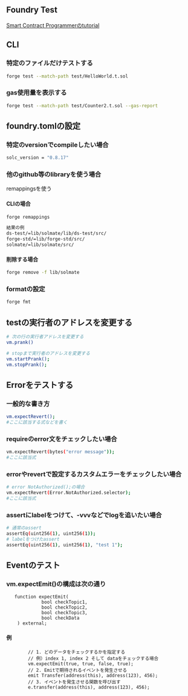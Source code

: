 ## Foundry Test
[Smart Contract Programmerのtutorial](https://www.youtube.com/watch?v=tgs5q-GJmg4&list=PLO5VPQH6OWdUrKEWPF07CSuVm3T99DQki)

## CLI
### 特定のファイルだけテストする
```bash
forge test --match-path test/HelloWorld.t.sol
```

### gas使用量を表示する
```bash
forge test --match-path test/Counter2.t.sol --gas-report
```


## foundry.tomlの設定
### 特定のversionでcompileしたい場合
```bash
solc_version = "0.8.17"
```

### 他のgithub等のlibraryを使う場合
remappingsを使う

#### CLIの場合
```bash
forge remappings
```
```bash
結果の例
ds-test/=lib/solmate/lib/ds-test/src/
forge-std/=lib/forge-std/src/
solmate/=lib/solmate/src/
```

#### 削除する場合
```bash
forge remove -f lib/solmate
```


### formatの設定
```bash
forge fmt
```

## testの実行者のアドレスを変更する
```bash
# 次の行の実行者アドレスを変更する
vm.prank()

# stopまで実行者のアドレスを変更する
vm.startPrank();
vm.stopPrank();
```

## Errorをテストする
### 一般的な書き方
```bash
vm.expectRevert();
#ここに該当する式などを書く
``` 

### requireのerror文をチェックしたい場合
```bash
vm.expectRevert(bytes("error message"));
#ここに該当式
```
### errorやrevertで設定するカスタムエラーをチェックしたい場合
```bash
# error NotAuthorized();の場合
vm.expectRevert(Error.NotAuthorized.selector);
#ここに該当式
```
### assertにlabelをつけて、-vvvなどでlogを追いたい場合
```bash
# 通常のassert
assertEq(uint256(1), uint256(1));
# labelをつけたassert
assertEq(uint256(1), uint256(1), "test 1");
```

## Eventのテスト

### vm.expectEmit()の構成は次の通り
```solidity
   function expectEmit(
             bool checkTopic1,
             bool checkTopic2,
             bool checkTopic3,
             bool checkData
    ) external;
```
#### 例
```solidity
        // 1. どのデータをチェックするかを指定する
        // 例）index 1, index 2 そして dataをチェックする場合
        vm.expectEmit(true, true, false, true);
        // 2. Emitで期待されるイベントを発生させる
        emit Transfer(address(this), address(123), 456);
        // 3. イベントを発生させる関数を呼び出す
        e.transfer(address(this), address(123), 456);
```